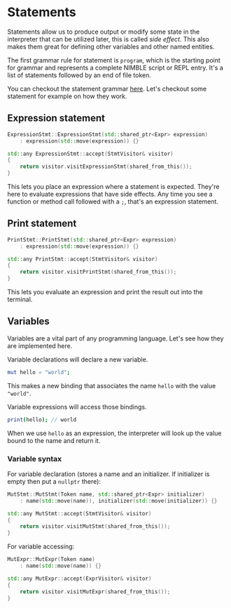 # Statements

Statements allow us to produce output or modify some state in the interpreter that can be utilized later, this is called *side effect*. This also makes them great for defining other variables and other named entities.

The first grammar rule for statement is `program`, which is the starting point for grammar and represents a complete NIMBLE script or REPL entry. It's a list of statements followed by an end of file token.

You can checkout the statement grammar [here](grammar.md). Let's checkout some statement for example on how they work.

## Expression statement

```cpp
ExpressionStmt::ExpressionStmt(std::shared_ptr<Expr> expression) 
    : expression(std::move(expression)) {}

std::any ExpressionStmt::accept(StmtVisitor& visitor)
{
    return visitor.visitExpressionStmt(shared_from_this());
}
```

This lets you place an expression where a statement is expected. They're here to evaluate expressions that have side effects. Any time you see a function or method call followed with a `;`, that's an expression statement.

## Print statement

```cpp
PrintStmt::PrintStmt(std::shared_ptr<Expr> expression) 
    : expression(std::move(expression)) {}

std::any PrintStmt::accept(StmtVisitor& visitor)
{
    return visitor.visitPrintStmt(shared_from_this());
}
```

This lets you evaluate an expression and print the result out into the terminal.

## Variables

Variables are a vital part of any programming language. Let's see how they are implemented here.

Variable declarations will declare a new variable.

```nimble
mut hello = "world";
```

This makes a new binding that associates the name `hello` with the value `"world"`.

Variable expressions will access those bindings. 

```nimble
print(hello); // world
```

When we use `hello` as an expression, the interpreter will look up the value bound to the name and return it.

### Variable syntax

For variable declaration (stores a name and an initializer. If initializer is empty then put a `nullptr` there):

```cpp
MutStmt::MutStmt(Token name, std::shared_ptr<Expr> initializer) 
    : name(std::move(name)), initializer(std::move(initializer)) {}

std::any MutStmt::accept(StmtVisitor& visitor)
{
    return visitor.visitMutStmt(shared_from_this());
}
```

For variable accessing:

```cpp
MutExpr::MutExpr(Token name)
    : name(std::move(name)) {}

std::any MutExpr::accept(ExprVisitor& visitor)
{
    return visitor.visitMutExpr(shared_from_this());
}
```

